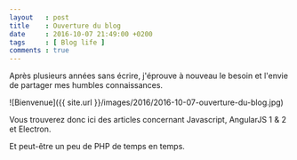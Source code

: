```yaml
---
layout   : post
title    : Ouverture du blog
date     : 2016-10-07 21:49:00 +0200
tags     : [ Blog life ]
comments : true
---
```

Après plusieurs années sans écrire, j'éprouve à nouveau le besoin et l'envie de partager mes humbles connaissances.

![Bienvenue]({{ site.url }}/images/2016/2016-10-07-ouverture-du-blog.jpg)

Vous trouverez donc ici des articles concernant Javascript, AngularJS 1 & 2 et Electron.

Et peut-être un peu de PHP de temps en temps.
